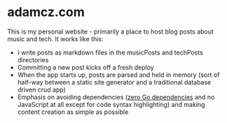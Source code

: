 # adamcz.com

This is my personal website - primarily a place to host blog posts about music and tech. It works like this:

- I write posts as markdown files in the musicPosts and techPosts directories
- Committing a new post kicks off a fresh deploy
- When the app starts up, posts are parsed and held in memory (sort of half-way between a static site generator and a traditional database driven crud app)
- Emphasis on avoiding dependencies ([zero Go dependencies](https://github.com/aczerepinski/adamcz/blob/master/go.mod) and no JavaScript at all except for code syntax highlighting) and making content creation as simple as possible
